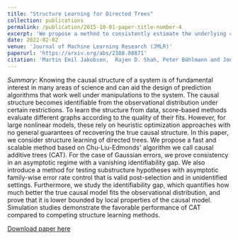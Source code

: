 ```yaml
---
title: "Structure Learning for Directed Trees"
collection: publications
permalink: /publication/2015-10-01-paper-title-number-4
excerpt: 'We propose a method to consistently estimate the underlying causal structure of non-linear additive noise directed tree models. Furthermore, we propose a procedure to test causal substructure hypotheses.'
date: 2022-02-02
venue: 'Journal of Machine Learning Research (JMLR)'
paperurl: 'https://arxiv.org/abs/2108.08871'
citation: 'Martin Emil Jakobsen,  Rajen D. Shah, Peter Bühlmann and Jonas Peters (2022). "Structure Learning for Directed Trees", <i> Journal of Machine Learning Research (JMLR).</i>'
---
```

<i>Summary:</i> Knowing the causal structure of a system is of fundamental interest in many areas of science and can aid the design of prediction algorithms that work well under manipulations to the system. The causal structure becomes identifiable from the observational distribution under certain restrictions. To learn the structure from data, score-based methods evaluate different graphs according to the quality of their fits. However, for large nonlinear models, these rely on heuristic optimization approaches with no general guarantees of recovering the true causal structure. In this paper, we consider structure learning of directed trees. We propose a fast and scalable method based on Chu-Liu-Edmonds' algorithm we call causal additive trees (CAT). For the case of Gaussian errors, we prove consistency in an asymptotic regime with a vanishing identifiability gap. We also introduce a method for testing substructure hypotheses with asymptotic family-wise error rate control that is valid post-selection and in unidentified settings. Furthermore, we study the identifiability gap, which quantifies how much better the true causal model fits the observational distribution, and prove that it is lower bounded by local properties of the causal model. Simulation studies demonstrate the favorable performance of CAT compared to competing structure learning methods.

[Download paper here](https://arxiv.org/abs/2108.08871)
